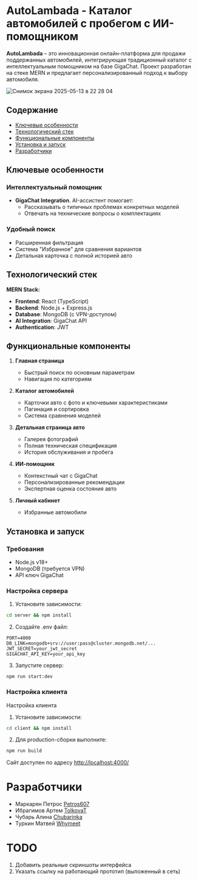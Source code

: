 # AutoLambada - Каталог автомобилей с пробегом с ИИ-помощником

**AutoLambada** – это инновационная онлайн-платформа для продажи поддержанных автомобилей, интегрирующая традиционный каталог с интеллектуальным помощником на базе GigaChat. Проект разработан на стеке MERN и предлагает персонализированный подход к выбору автомобиля.

![Снимок экрана 2025-05-13 в 22 28 04](https://github.com/user-attachments/assets/2d86be76-79a2-42c3-901c-6ead2f0319c7)

## Содержание
- [Ключевые особенности](#ключевые-особенности)
- [Технологический стек](#технологический-стек)
- [Функциональные компоненты](#функциональные-компоненты)
- [Установка и запуск](#установка-и-запуск)
- [Разработчики](#разработчики)

## Ключевые особенности

### Интеллектуальный помощник
- **GigaChat Integration**. AI-ассистент помогает:
  - Рассказывать о типичных проблемах конкретных моделей
  - Отвечать на технические вопросы о комплектациях

### Удобный поиск
- Расширенная фильтрация
- Система "Избранное" для сравнения вариантов
- Детальная карточка с полной историей авто

## Технологический стек

**MERN Stack:**
- **Frontend**: React (TypeScript)
- **Backend**: Node.js + Express.js
- **Database**: MongoDB (с VPN-доступом)
- **AI Integration**: GigaChat API
- **Authentication**: JWT

## Функциональные компоненты

1. **Главная страница**
   - Быстрый поиск по основным параметрам
   - Навигация по категориям

2. **Каталог автомобилей**
   - Карточки авто с фото и ключевыми характеристиками
   - Пагинация и сортировка
   - Система сравнения моделей

3. **Детальная страница авто**
   - Галерея фотографий
   - Полная техническая спецификация
   - История обслуживания и пробега

4. **ИИ-помощник**
   - Контекстный чат с GigaChat
   - Персонализированные рекомендации
   - Экспертная оценка состояния авто

5. **Личный кабинет**
   - Избранные автомобили

## Установка и запуск

### Требования
- Node.js v18+
- MongoDB (требуется VPN)
- API ключ GigaChat

### Настройка сервера
1. Установите зависимости:
```bash
cd server && npm install
```
2. Создайте .env файл:
```
PORT=4000
DB_LINK=mongodb+srv://user:pass@cluster.mongodb.net/...
JWT_SECRET=your_jwt_secret
GIGACHAT_API_KEY=your_api_key
```
3. Запустите сервер:
```
npm run start:dev
```

### Настройка клиента
Настройка клиента

1. Установите зависимости:
``` bash
cd client && npm install
```
2. Для production-сборки выполните:
``` bash
npm run build
```

Сайт доступен по адресу [http://localhost:4000/](http://localhost:4000)

# Разработчики
* Маркарян Петрос [Petros607](https://github.com/Petros607)
* Ибрагимов Артем [TolkovaT](https://github.com/TolkovaT)
* Чубарь Алина [Chubarinka](https://github.com/Chubarinka)
* Туркин Матвей [Whymeet](https://github.com/Whymeet)

# TODO
1. Добавить реальные скриншоты интерфейса
2. Указать ссылку на работающий прототип (выложенный в сеть)
